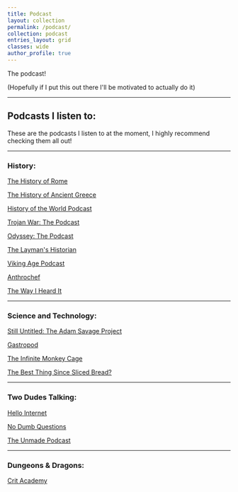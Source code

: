 ```yaml
---
title: Podcast
layout: collection
permalink: /podcast/
collection: podcast 
entries_layout: grid
classes: wide
author_profile: true
---
```


The podcast!

(Hopefully if I put this out there I'll be motivated to actually do it)

---------------------
## Podcasts I listen to:

These are the podcasts I listen to at the moment, I highly recommend checking
them all out!

--------
### History:

[The History of Rome](https://thehistoryofrome.typepad.com/)

[The History of Ancient Greece](http://www.thehistoryofancientgreece.com/)

[History of the World Podcast](https://historyoftheworldpodcast.com/)

[Trojan War: The Podcast](http://trojanwarpodcast.com/)

[Odyssey: The Podcast](https://odysseythepodcast.com/)

[The Layman's Historian](https://laymenhistorian.podbean.com/)

[Viking Age Podcast](http://vikingagepodcast.com/)

[Anthrochef](https://anthrochef.blog/)

[The Way I Heard It](https://mikerowe.com/podcast/)

-----------------------
### Science and Technology:

[Still Untitled: The Adam Savage Project](https://www.tested.com/podcast/still-untitled-the-adam-savage-project/)

[Gastropod](https://gastropod.com/)

[The Infinite Monkey Cage](https://www.bbc.co.uk/programmes/b00snr0w/episodes/downloads)

[The Best Thing Since Sliced Bread?](https://www.bbc.co.uk/programmes/p07012sf/episodes/downloads)

------------------
### Two Dudes Talking:

[Hello Internet](https://www.hellointernet.fm/)

[No Dumb Questions](https://www.nodumbquestions.fm/)

[The Unmade Podcast](https://www.unmade.fm/)

-------------------
### Dungeons & Dragons:

[Crit Academy](https://www.critacademy.com/)

